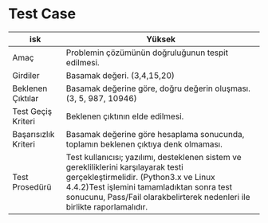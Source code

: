 # Test Case
isk                 | Yüksek                                                                                                                                                                                                                                                  |
|----------------------|---------------------------------------------------------------------------------------------------------------------------------------------------------------------------------------------------------------------------------------------------------|
| Amaç                 | Problemin çözümünün doğruluğunun tespit edilmesi.                                                                                                                                                                                                       |
| Girdiler             | Basamak değeri. (3,4,15,20)                                                                                                                                                                                                                             |
| Beklenen Çıktılar    | Basamak değerine göre, doğru değerin oluşması. (3, 5, 987, 10946)                                                                                                                                                                                       |
| Test Geçiş Kriteri   | Beklenen çıktının elde edilmesi.                                                                                                                                                                                                                        |
| Başarısızlık Kriteri | Basamak değerine göre hesaplama sonucunda, toplamın beklenen çıktıya denk olmaması.                                                                                                                                                                     |
| Test Prosedürü       | Test kullanıcısı; yazılımı, desteklenen sistem ve gerekliliklerini karşılayarak testi gerçekleştirmelidir. (Python3.x ve Linux 4.4.2)Test işlemini tamamladıktan sonra test sonucunu, Pass/Fail olarakbelirterek nedenleri ile birlikte raporlamalıdır. |
